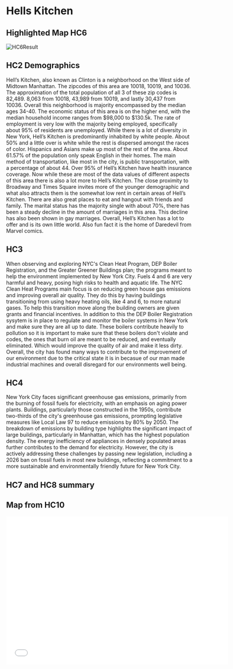 # Hells Kitchen

## Highlighted Map HC6
![HC6Result](https://github.com/axm92/HellsKitchen1.github.io/assets/148747458/45577d5d-7e41-4f0a-a296-687918874f37)

## HC2 Demographics
Hell’s Kitchen, also known as Clinton is a neighborhood on the West side of Midtown Manhattan. The zipcodes of this area are 10018, 10019, and 10036. The approximation of the total population of all 3 of these zip codes is 82,489. 8,063 from 10018, 43,989 from 10019, and lastly 30,437 from 10036. Overall this neighborhood is majority encompassed by the median ages 34-40. The economic status of this area is on the higher end, with the median household income ranges from $98,000 to $130.5k. The rate of employment is very low with the majority being employed, specifically about 95% of residents are unemployed. While there is a lot of diversity in New York, Hell’s Kitchen is predominantly inhabited by white people. About 50%  and a little over is white while the rest is dispersed amongst the races of color. Hispanics and Asians make up most of the rest of the area. About 61.57% of the population only speak English in their homes. The main method of transportation, like most in the city, is public transportation, with a percentage of about 44. Over 95% of Hell’s Kitchen have health insurance coverage. Now while these are most of the data values of different aspects of this area there is also a lot more to Hell’s Kitchen. The close proximity to Broadway and Times Square invites more of the younger demographic and what also attracts them is the somewhat low rent in certain areas of Hell’s Kitchen. There are also great places to eat and hangout with friends and family. The marital status has the majority single with about 70%, there has been a steady decline in the amount of marriages in this area. This decline has also been shown in gay marriages. Overall, Hell’s Kitchen has a lot to offer and is its own little world. Also fun fact it is the home of Daredevil from Marvel comics.  

## HC3
When observing and exploring NYC's Clean Heat Program, DEP Boiler Registration, and the Greater Greener Buildings plan; the programs meant to help the environment implemented by New York City. Fuels 4 and 6 are very harmful and heavy, posing high risks to health and aquatic life. The NYC Clean Heat Programs main focus is on reducing green house gas emissions and improving overall air quality. They do this by having buildings transitioning from using heavy heating oils, like 4 and 6, to more natural gases. To help this transition move along the building owners are given grants and financial incentives. In addition to this the DEP Boiler Registration sysytem is in place to regulate and monitor the boiler systems in New York and make sure they are all up to date. These boilers contribute heavily to pollution so it is important to make sure that these boilers don't violate and codes, the ones that burn oil are meant to be reduced, and eventually eliminated. Which would improve the quality of air and make it less dirty. Overall, the city has found many ways to contribute to the improvement of our environment due to the critical state it is in becasue of our man made industrial machines and overall disregard for our environments well being.

## HC4
New York City faces significant greenhouse gas emissions, primarily from the burning of fossil fuels for electricity, with an emphasis on aging power plants. Buildings, particularly those constructed in the 1950s, contribute two-thirds of the city's greenhouse gas emissions, prompting legislative measures like Local Law 97 to reduce emissions by 80% by 2050. The breakdown of emissions by building type highlights the significant impact of large buildings, particularly in Manhattan, which has the highest population density. The energy inefficiency of appliances in densely populated areas further contributes to the demand for electricity. However, the city is actively addressing these challenges by passing new legislation, including a 2026 ban on fossil fuels in most new buildings, reflecting a commitment to a more sustainable and environmentally friendly future for New York City.

## HC7 and HC8 summary

## Map from HC10

<iframe src="HellsKitchen.html" width="600" height="400" frameborder="0" frameborder="0" marginwidth="0" marginheight="0" allowfullscreen></iframe>


